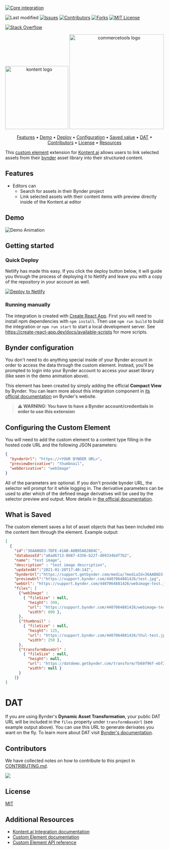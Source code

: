 [![Core integration][core-shield]](https://kontent.ai/integrations/bynder)

![Last modified][last-commit]
[![Issues][issues-shield]][issues-url]
[![Contributors][contributors-shield]][contributors-url]
[![Forks][forks-shield]][forks-url]
[![MIT License][license-shield]][license-url]

[![Stack Overflow][stack-shield]](https://stackoverflow.com/tags/kontent-ai)

<p align="center">
<image src="docs/kai-logo-symbol-color-rgb.svg" alt="kontent logo" width="200" />
<image src="docs/bynder_logo.png" 
alt="commercetools logo" width="300">
</p>

<p align="center">
  <a href="#features">Features</a> •
  <a href="#demo">Demo</a> •
  <a href="#quick-deploy">Deploy</a> •
  <a href="#configuring-the-custom-element">Configuration</a> •
  <a href="#what-is-saved">Saved value</a> •
  <a href="#dat">DAT</a> •
  <a href="#contributors">Contributors</a> •
  <a href="#license">License</a> •
  <a href="#additional-resources">Resources</a>
</p>

This [custom element](https://kontent.ai/learn/tutorials/develop-apps/integrate/content-editing-extensions) extension for [Kontent.ai](https://kontent.ai) allows users to link selected assets from their [bynder](https://www.bynder.com/en/) asset library into their structured content.

## Features

- Editors can
  - Search for assets in their Bynder project
  - Link selected assets with their content items with preview directly inside of the Kontent.ai editor
  

## Demo

![Demo Animation][product-demo]

## Getting started

### Quick Deploy

Netlify has made this easy. If you click the deploy button below, it will guide you through the process of deploying it to Netlify and leave you with a copy of the repository in your account as well.

[![Deploy to Netlify](https://www.netlify.com/img/deploy/button.svg)](https://app.netlify.com/start/deploy?repository=https://github.com/kontent-ai/custom-element-bynder)

### Running manually

The integration is created with [Create React App](https://create-react-app.dev/). First you will need to install npm dependencies with `npm install`. Then use `npm run build` to build the integration or `npm run start` to start a local development server. See https://create-react-app.dev/docs/available-scripts for more scripts.

## Bynder configuration
You don't need to do anything special inside of your Bynder account in order to access the data through the custom element. Instead, you'll be prompted to login into your Bynder account to access your asset library (like seen in the demo animation above).

This element has been created by simply adding the official **Compact View** by Bynder. You can learn more about this integration component in [its official documentation](https://support.bynder.com/hc/en-us/articles/360014369640-Compact-View-overview-page) on Bynder's website.

> **⚠ WARNING: You have to have a Bynder account/credentials in order to use this extension** 

## Configuring the Custom Element
You will need to add the custom element to a content type filling in the hosted code URL and the following JSON parameters:

```json
{
  "bynderUrl": "https://<YOUR BYNDER URL>",
  "previewDerivative": "thumbnail",
  "webDerivative": "webImage"
}
```
All of the parameters are optional. 
If you don't provide bynder URL, the selector will prompt for it while logging in.
The derivative parameters can be used to alter which of the defined image derivatives will be used by the selector preview and output. More details in [the official documentation](https://support.bynder.com/hc/en-us/articles/360013871360#UUID-efe6ac1b-c1aa-62e5-f086-45cafead8b51).

## What is Saved

The custom element saves a list of asset objects that has been included into the content item through the element.
Example output:
```json
[
  {
    "id":"36AAB6D3-7DFE-41AB-A0B95A826D4C",
    "databaseId":"a8ad6713-8687-4356-b22f-d09334bdf7b2",
    "name": "test image",
    "description" : "test image description",
    "updatedAt":"2021-01-20T17:40:14Z",
    "bynderUrl":"https://support.getbynder.com/media/?mediaId=36AAB6D3-7DFE-41AB-A0B95A826D4C",
    "previewUrl":"https://support.bynder.com/4407064881426/test.jpg",
    "webUrl": "https://support.bynder.com/4407064881426/webimage-test.jpg",
    "files": [
      {"webImage" :  
        { "fileSize" : null, 
          "height": 399, 
          "url": "https://support.bynder.com/4407064881426/webimage-test.jpg", 
          "width": 800 },
      },
      {"thumbnail" : 
        { "fileSize" : null, 
          "height": 125, 
          "url": "https://support.bynder.com/4407064881426/thul-test.jpg", 
          "width": 250 },
      },
      {"transformBaseUrl" : 
        { "fileSize" : null, 
          "height": null, 
          "url": "https://datdemo.getbynder.com/transform/fb60f96f-ebf2-4a69-9ed8-8a828ef17283/Music", 
          "width": null }
      }
    ]}
]
```

# DAT
If you are using Bynder's **Dynamic Asset Transformation**, your public DAT URL will be included in the ``files`` property under ``transformBaseUrl`` (see example output above). You can use this URL to generate derivates you want on the fly. To learn more about DAT visit [Bynder's documentation](https://support.bynder.com/hc/en-us/articles/360018559260-Dynamic-Asset-Transformations-DAT).

## Contributors
We have collected notes on how to contribute to this project in [CONTRIBUTING.md](CONTRIBUTING.md).

<a href="https://github.com/kontent-ai/custom-element-bynder/graphs/contributors">
  <img src="https://contrib.rocks/image?repo=kontent-ai/custom-element-bynder" />
</a>

## License

[MIT](https://tldrlegal.com/license/mit-license)

## Additional Resources

- [Kontent.ai Integration documentation](https://kontent.ai/learn/tutorials/develop-apps/integrate/integrations-overview)
- [Custom Element documentation](https://kontent.ai/learn/tutorials/develop-apps/integrate/content-editing-extensions)
- [Custom Element API reference](https://kontent.ai/learn/reference/custom-elements-js-api)


[last-commit]: https://img.shields.io/github/last-commit/kontent-ai/custom-element-bynder?style=for-the-badge
[contributors-shield]: https://img.shields.io/github/contributors/kontent-ai/custom-element-bynder.svg?style=for-the-badge
[contributors-url]: https://github.com/kontent-ai/custom-element-bynder/graphs/contributors
[forks-shield]: https://img.shields.io/github/forks/kontent-ai/custom-element-bynder.svg?style=for-the-badge
[forks-url]: https://github.com/kontent-ai/custom-element-bynder/network/members
[stars-shield]: https://img.shields.io/github/stars/kontent-ai/custom-element-bynder.svg?style=for-the-badge
[stars-url]: https://github.com/kontent-ai/custom-element-bynder/stargazers
[issues-shield]: https://img.shields.io/github/issues/kontent-ai/custom-element-bynder.svg?style=for-the-badge
[issues-url]: https://github.com/kontent-ai/custom-element-bynder/issues
[license-shield]: https://img.shields.io/github/license/kontent-ai/custom-element-bynder.svg?style=for-the-badge
[license-url]: https://github.com/kontent-ai/custom-element-bynder/blob/master/LICENSE
[core-shield]: https://img.shields.io/static/v1?label=&message=core%20integration&style=for-the-badge&color=FF5733
[stack-shield]: https://img.shields.io/badge/Stack%20Overflow-ASK%20NOW-FE7A16.svg?logo=stackoverflow&logoColor=white&style=for-the-badge
[product-demo]: docs/bynder.gif?raw=true

